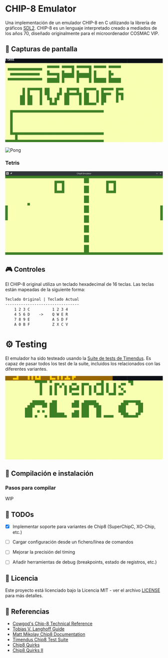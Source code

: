 # CHIP-8 Emulator

Una implementación de un emulador CHIP-8 en C utilizando la librería de gráficos [SDL2](https://github.com/libsdl-org/SDL).
CHIP-8 es un lenguaje interpretado creado a mediados de los años 70, diseñado originalmente para el microordenador COSMAC VIP.

## 📸 Capturas de pantalla

![Space Invaders](./images/Space%20Invaders.gif)

![Pong](./images/Gradsim.gif)

### Tetris
![Tetris](./images/Pong.png)


## 🎮 Controles

El CHIP-8 original utiliza un teclado hexadecimal de 16 teclas. Las teclas están mapeadas de la siguiente forma:

```
Teclado Original | Teclado Actual
---------------------------------
    1 2 3 C          1 2 3 4
    4 5 6 D    ->    Q W E R
    7 8 9 E          A S D F
    A 0 B F          Z X C V
```

# ⚙️ Testing

El emulador ha sido testeado usando la [Suite de tests de Timendus](https://github.com/Timendus/chip8-test-suite).
Es capaz de pasar todos los test de la suite, incluidos los relacionados con las diferentes variantes.

![Tests](images/Test%20Suite.gif)


## 🚀 Compilación e instalación

### Pasos para compilar

WIP

## 📝 TODOs

- [X] Implementar soporte para variantes de Chip8 (SuperChipC, XO-Chip, etc.)
- [ ] Cargar configuración desde un fichero/línea de comandos
- [ ] Mejorar la precisión del timing
- [ ] Añadir herramientas de debug (breakpoints, estado de registros, etc.)


## 📄 Licencia

Este proyecto está licenciado bajo la Licencia MIT - ver el archivo [LICENSE](LICENSE) para más detalles.

## 🔎 Referencias

- [Cowgod's Chip-8 Technical Reference](http://devernay.free.fr/hacks/chip8/C8TECH10.HTM)
- [Tobias V. Langhoff Guide](https://tobiasvl.github.io/blog/write-a-chip-8-emulator/)
- [Matt Mikolay Chip8 Documentation](https://github.com/mattmikolay/chip-8/wiki)
- [Timendus Chip8 Test Suite](https://github.com/Timendus/chip8-test-suite)
- [Chip8 Quirks](https://chip8.gulrak.net/)
- [Chip8 Quirks II](https://github.com/Chromatophore/HP48-Superchip)







